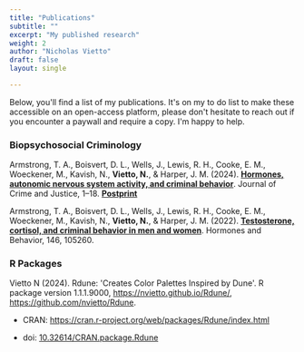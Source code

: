 ```yaml
---
title: "Publications"
subtitle: ""
excerpt: "My published research"
weight: 2
author: "Nicholas Vietto"
draft: false
layout: single

---
```


Below, you'll find a list of my publications. It's on my to do list to make these accessible on an open-access platform, please don't hesitate to reach out if you encounter a paywall and require a copy. I'm happy to help.


### Biopsychosocial Criminology 

Armstrong, T. A., Boisvert, D. L., Wells, J., Lewis, R. H., Cooke, E. M., Woeckener, M., Kavish, N., **Vietto, N.**, & Harper, J. M. (2024). [**Hormones, autonomic nervous system activity, and criminal behavior**](https://doi.org/10.1080/0735648X.2024.2382985). Journal of Crime and Justice, 1–18. [**Postprint**](https://www.crimrxiv.com/pub/evwtnuz4/release/1)

Armstrong, T. A., Boisvert, D. L., Wells, J., Lewis, R. H., Cooke, E. M., Woeckener, M., Kavish, N., **Vietto, N.**, & Harper, J. M. (2022). [**Testosterone, cortisol, and criminal behavior in men and women**](https://www.sciencedirect.com/science/article/abs/pii/S0018506X22001544). Hormones and Behavior, 146, 105260.


### R Packages 

Vietto N (2024). Rdune: 'Creates Color Palettes Inspired by Dune'. R package version 1.1.1.9000, https://nvietto.github.io/Rdune/, https://github.com/nvietto/Rdune. 

* CRAN: https://cran.r-project.org/web/packages/Rdune/index.html

* doi: [10.32614/CRAN.package.Rdune](https://cran.r-project.org/web/packages/Rdune/index.html)






